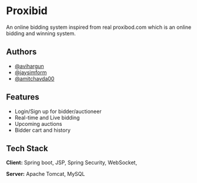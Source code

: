
# Proxibid

An online bidding system inspired from real proxibod.com which is an online bidding and winning system.


## Authors

- [@avihargun](https://github.com/avihargun/)
- [@jaysimform](https://github.com/jaysimform/)
- [@amitchavda00](https://github.com/amitchavda00/)



## Features

- Login/Sign up for bidder/auctioneer
- Real-time and Live bidding
- Upcoming auctions
- Bidder cart and history




## Tech Stack

**Client:** Spring boot, JSP, Spring Security, WebSocket, 

**Server:** Apache Tomcat, MySQL

